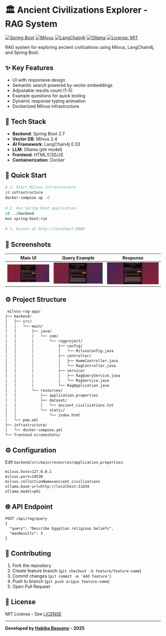 
# 🏛️ Ancient Civilizations Explorer - RAG System

[![Spring Boot](https://img.shields.io/badge/Spring%20Boot-2.7.18-brightgreen)](https://spring.io/projects/spring-boot)
[![Milvus](https://img.shields.io/badge/Milvus-2.4.0-orange)](https://milvus.io)
[![LangChain4j](https://img.shields.io/badge/LangChain4j-0.33.0-blue)](https://langchain4j.dev)
[![Ollama](https://img.shields.io/badge/Ollama-0.1.23-yellow)](https://ollama.ai)
[![License: MIT](https://img.shields.io/badge/License-MIT-purple)](https://opensource.org/licenses/MIT)

RAG system for exploring ancient civilizations using Milvus, LangChain4j, and Spring Boot.

## ✨ Key Features
- UI with responsive design
- Semantic search powered by vector embeddings
- Adjustable results count (1-5)
- Example questions for quick testing
- Dynamic response typing animation
- Dockerized Milvus infrastructure

## 🧠 Tech Stack
- **Backend**: Spring Boot 2.7
- **Vector DB**: Milvus 2.4
- **AI Framework**: LangChain4j 0.33
- **LLM**: Ollama (phi model)
- **Frontend**: HTML/CSS/JS
- **Containerization**: Docker

## 🚀 Quick Start
```bash
# 1. Start Milvus infrastructure
cd infrastructure
docker-compose up -d

# 2. Run Spring Boot application
cd ../backend
mvn spring-boot:run

# 3. Access at http://localhost:8080
```

## 📸 Screenshots
| Main UI | Query Example | Response |
|---------|---------------|----------|
| ![Main Interface](frontend-screenshots/main-ui.png) | ![Query Example](frontend-screenshots/query-example.png) | ![Response Detail](frontend-screenshots/response-detail.png) |

## ⚙️ Project Structure
```
 milvus-rag-app/
├── backend/
│   ├── src/
│   │   └── main/
│   │       ├── java/
│   │       │   └── com/
│   │       │       └── ragproject/
│   │       │           ├── config/
│   │       │           │   └── MilvusConfig.java
│   │       │           ├── controller/
│   │       │           │   ├── HomeController.java
│   │       │           │   └── RagController.java
│   │       │           ├── service/
│   │       │           │   ├── RagQueryService.java
│   │       │           │   └── RagService.java
│   │       │           └── RagApplication.java
│   │       └── resources/
│   │           ├── application.properties
│   │           ├── dataset/
│   │           │   └── ancient_civilizations.txt
│   │           └── static/
│   │               └── index.html
│   └── pom.xml
├── infrastructure/
│   └── docker-compose.yml
└── frontend-screenshots/
```

## ⚙️ Configuration
Edit `backend/src/main/resources/application.properties`:
```properties
milvus.host=127.0.0.1
milvus.port=19530
milvus.collectionName=ancient_civilizations
ollama.base-url=http://localhost:11434
ollama.model=phi
```

## 🌐 API Endpoint
```http
POST /api/rag/query
{
  "query": "Describe Egyptian religious beliefs",
  "maxResults": 3
}
```

## 🤝 Contributing
1. Fork the repository
2. Create feature branch (`git checkout -b feature/feature-name`)
3. Commit changes (`git commit -m 'Add feature'`)
4. Push to branch (`git push origin feature-name`)
5. Open Pull Request

## 📜 License
MIT License - See [LICENSE](LICENSE)

---
**Developed by [Habiba Basuony](https://github.com/habiba-basuony) - 2025**
```
